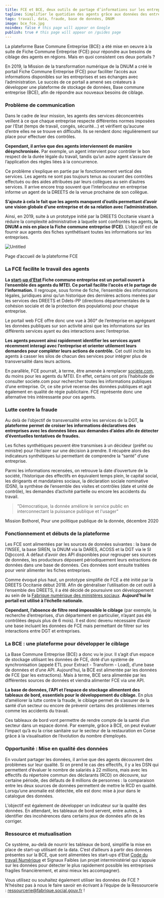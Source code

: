 ```yaml
---
title: FCE et BCE, deux outils de partage d’informations sur les entreprises
tagline: Simplifier le quotidien des agents grâce aux données des entreprises
tags: travail, data, fraude, base de données, DNUM
image: bce_fce.jpg
noindex: false # this page will appear on Google
publish: true # this page will appear on /guides page
---
```


La plateforme Base Commune Entreprise (BCE) a été mise en oeuvre à la suite de Fiche Commune Entreprise (FCE) pour répondre aux besoins de ciblage des agents en régions. Mais en quoi consistent ces deux portails ?

En 2019, la Mission de la transformation numérique de la DNUM a créé le portail Fiche Commune Entreprise (FCE) pour faciliter l’accès aux informations disponibles sur les entreprises et ses échanges avec l’administration. Le succès de ce portail a amené ses créateurs à développer une plateforme de stockage de données, Base commune entreprise (BCE), afin de répondre aux nouveaux besoins de ciblage.

### **Problème de communication**

Dans le cadre de leur mission, les agents des services déconcentrés veillent à ce que chaque entreprise respecte différentes normes imposées par l’Etat (temps de travail, congés, sécurité...) et vérifient qu’aucune d’entre elles ne se trouve en difficulté. Ils se rendent donc régulièrement sur place pour effectuer des contrôles.

**Cependant, il arrive que des agents interviennent de manière désynchronisée.** Par exemple, un agent intervient pour contrôler le bon respect de la durée légale du travail, tandis qu’un autre agent s’assure de l’application des règles liées à la concurrence.

Ce problème s’explique en partie par le fonctionnement vertical des services. Les agents ne sont pas toujours tenus au courant des contrôles effectués ou des aides attribuées par leurs collègues au sein d’autres services. Il arrive encore trop souvent que l’interlocuteur en entreprise informe un agent de la DREETS de la venue prochaine de son collègue.

**S’ajoute à cela le fait que les agents manquent d’outils permettant d’avoir une vision globale d’une entreprise et de sa relation avec l’administration.**

Ainsi, en 2019, suite à un prototype initié par la DREETS Occitanie visant à réduire la complexité administrative à laquelle sont confrontés les agents, **la DNUM a mis en place la Fiche commune entreprise (FCE)**. L’objectif est de fournir aux agents des fiches synthétisant toutes les informations sur les entreprises.

![Untitled](/images/guides/bce_fce_1.png)

Page d’accueil de la plateforme FCE

### La FCE facilite le travail des agents

**La [start-up d’Etat](https://www.associations.gouv.fr/qu-est-ce-qu-une-start-up-d-etat-l-exemple-de-beta-gouv-fr.html) Fiche commune entreprise est un portail ouvert à l’ensemble des agents du MTEI. Ce portail facilite l’accès et le partage de l’information.** Il regroupe, sous forme de fiche, l’ensemble des informations légales, juridiques ainsi qu’un historique des dernières actions menées par les services des DREETS et Ddets-PP (directions départementales de la cohésion sociale et de la protection des populations) pour chaque entreprise.

Le portail web FCE offre donc une vue à 360° de l’entreprise en agrégeant les données publiques sur son activité ainsi que les informations sur les différents services ayant eu des interactions avec l’entreprise.

**Les agents peuvent ainsi rapidement identifier les services ayant récemment interagi avec l’entreprise et orienter utilement leurs demandes pour compléter leurs actions de contrôle.** Cet outil incite les agents à casser les silos de chacun des services pour intégrer plus de transversalité dans leurs actions.

En parallèle, FCE pourrait, à terme, être amenée à remplacer [societe.com](http://societe.com/), du moins pour les agents du MTEI. En effet, certains ont pris l’habitude de consulter societe.com pour rechercher toutes les informations publiques d’une entreprise. Or, ce site privé recense des données publiques et agit également en qualité de régie publicitaire. FCE représente donc une alternative très intéressante pour ces agents.

### Lutte contre la fraude

Au delà de l’objectif de transversalité entre les services de la DGT, **la plateforme permet de croiser les informations déclaratives des entreprises avec les données liées aux demandes d’aides afin de détecter d’éventuelles tentatives de fraudes.**

Les fiches synthétiques peuvent être transmises à un décideur (préfet ou ministre) pour l’éclairer sur une décision à prendre. Il récupère alors des indicateurs synthétiques lui permettant de comprendre la “santé” d’une entreprise.

Parmi les informations recensées, on retrouve la date d’ouverture de la société, l’historique des effectifs en équivalent temps plein, le capital social, les dirigeants et mandataires sociaux, la déclaration sociale nominative (DSN), la synthèse de l’ensemble des visites et contrôles (date et unité de contrôle), les demandes d’activité partielle ou encore les accidents du travail.

> "Démocratique, la donnée améliore le service public en interconnectant la puissance publique et l'usager"

Mission Bothorel, Pour une politique publique de la donnée, décembre 2020

### Fonctionnement et débuts de la plateforme

Les FCE sont alimentées par les sources de données suivantes : la base de l’INSEE, la base SIREN, la DNUM via la DARES, ACOSS et la DGT via le SI D@ccord. A défaut d’avoir des API disponibles pour regrouper ses sources de données, les producteurs déposent périodiquement leurs extractions de données dans une base de données. Ces données sont ensuite traitées pour venir alimenter les fiches entreprises.

Comme évoqué plus haut, un prototype simplifié de FCE a été initié par la DREETS Occitanie début 2018. Afin de généraliser l’utilisation de cet outil à l’ensemble des DREETS, il a été décidé de poursuivre son développement au sein de la [Fabrique numérique des ministères sociaux](https://www.fabrique.social.gouv.fr/). **Aujourd’hui le portail est utilisé à l’échelle nationale.**

**Cependant, l’absence de filtre rend impossible le ciblage** (par exemple, la recherche d’entreprises, d’un département en particulier, n’ayant pas été contrôlées depuis plus de 6 mois). Il est donc devenu nécessaire d’avoir une base incluant les données de FCE mais permettant de filtrer sur les interactions entre DGT et entreprises.

### La BCE : une plateforme pour développer le ciblage

La Base Commune Entreprise (BCE) a donc vu le jour. Il s’agit d’un espace de stockage utilisant les données de FCE, doté d’un système de synchronisation (appelé ETL pour Extract - Transform - Load), d’une base de données et d’une API. Aujourd’hui, la BCE est alimentée par les données de FCE (par les extractions). Mais à terme, BCE sera alimentée par les différentes sources de données et viendra alimenter FCE via une API.

**La base de données, l’API et l’espace de stockage alimentent des tableaux de bord, essentiels pour le développement du ciblage.** En plus d’améliorer la lutte contre la fraude, le ciblage permet de s’assurer de la santé d’un secteur ou encore de prévenir certains des problèmes internes comme les accidents du travail.

Ces tableaux de bord vont permettre de rendre compte de la santé d’un secteur dans un espace donné. Par exemple, grâce à BCE, on peut évaluer l’impact qu’à eu la crise sanitaire sur le secteur de la restauration en Corse grâce à la visualisation de l’évolution du nombre d’employés.

### Opportunité : Mise en qualité des données

En voulant partager les données, il arrive que des agents découvrent des problèmes sur leur qualité. Si on prend le cas des effectifs, il y a les DSN qui permettent d’évaluer le nombre de salariés à 22 millions, mais avec les effectifs du répertoire commun des déclarants (RCD) on découvre, sur certaine période, des défauts de 8 millions de personnes : la comparaison entre les deux sources de données permettent de mettre le RCD en qualité. Lorsqu’une anomalie est détectée, elle est donc mise à jour dans le catalogue des données.

L’objectif est également de développer un indicateur sur la qualité des données. En attendant, les tableaux de bord servent, entre autres, à identifier des incohérences dans certains jeux de données afin de les corriger.

### **Ressource et mutualisation**

Ce système, au-delà de nourrir les tableaux de bord, simplifie la mise en place de start-up utilisant de la data. C’est d’ailleurs à partir des données présentes sur la BCE, que sont alimentées les start-ups d’Etat [Code du travail Numérique](https://ressourcerie.fabrique.social.gouv.fr/articles/code_travail_numerique) et Signaux Faibles (un projet interministériel qui s’appuie sur les données pour détecter le plus rapidement possible les entreprises fragiles financièrement, et ainsi mieux les accompagner).

Vous utilisez ou souhaitez également utiliser les données de FCE ? N’hésitez pas à nous le faire savoir en écrivant à l’équipe de la Ressourcerie : ressourcerie@fabrique.social.gouv.fr !
